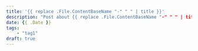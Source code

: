 ```yaml
---
title: '{{ replace .File.ContentBaseName "-" " " | title }}'
description: "Post about {{ replace .File.ContentBaseName "-" " " | title }}.."
date: {{ .Date }}
tags: 
    - "tag1"
draft: true
---
```


